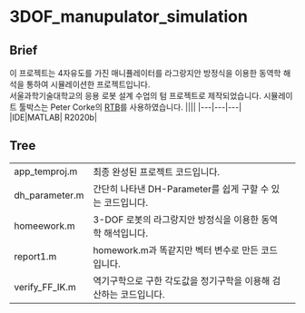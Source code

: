 # 3DOF_manupulator_simulation

## Brief
이 프로젝트는 4자유도를 가진 매니퓰레이터를 라그랑지안 방정식을 이용한 동역학 해석을 통하여 시뮬레이션한 프로젝트입니다.  
서울과학기술대학교의 응용 로봇 설계 수업의 텀 프로젝트로 제작되었습니다.
시뮬레이트 툴박스는 Peter Corke의 [RTB](https://petercorke.com/toolboxes/robotics-toolbox/)를 사용하였습니다.
||||
|---|---|---|
|IDE|MATLAB| R2020b|
</br>

## Tree
||||
|---|---|---|
|app_temproj.m|최종 완성된 프로젝트 코드입니다.|
|dh_parameter.m|간단히 나타낸 DH-Parameter를 쉽게 구할 수 있는 코드입니다.|
|homeework.m| 3-DOF 로봇의 라그랑지안 방정식을 이용한 동역학 해석입니다.|
|report1.m| homework.m과 똑같지만 벡터 변수로 만든 코드입니다.|
|verify_FF_IK.m|역기구학으로 구한 각도값을 정기구학을 이용해 검산하는 코드입니다.|